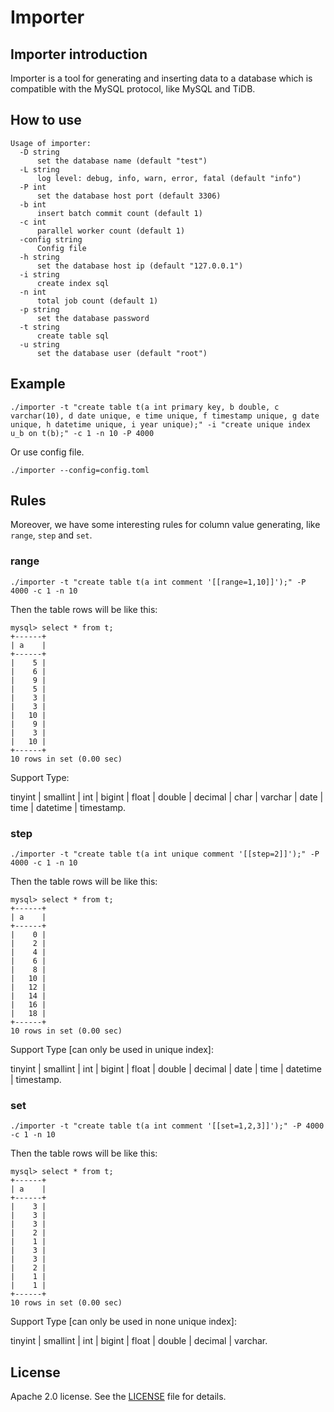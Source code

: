 # Importer

## Importer introduction

Importer is a tool for generating and inserting data to a database which is compatible with the MySQL protocol, like MySQL and TiDB.

## How to use

```
Usage of importer:
  -D string
      set the database name (default "test")
  -L string
      log level: debug, info, warn, error, fatal (default "info")
  -P int
      set the database host port (default 3306)
  -b int
      insert batch commit count (default 1)
  -c int
      parallel worker count (default 1)
  -config string
      Config file
  -h string
      set the database host ip (default "127.0.0.1")
  -i string
      create index sql
  -n int
      total job count (default 1)
  -p string
      set the database password
  -t string
      create table sql
  -u string
      set the database user (default "root")
```

## Example

```
./importer -t "create table t(a int primary key, b double, c varchar(10), d date unique, e time unique, f timestamp unique, g date unique, h datetime unique, i year unique);" -i "create unique index u_b on t(b);" -c 1 -n 10 -P 4000
```

Or use config file.

```
./importer --config=config.toml
```

## Rules

Moreover, we have some interesting rules for column value generating, like `range`, `step` and `set`.

### range

```
./importer -t "create table t(a int comment '[[range=1,10]]');" -P 4000 -c 1 -n 10
```

Then the table rows will be like this:

```
mysql> select * from t;
+------+
| a    |
+------+
|    5 |
|    6 |
|    9 |
|    5 |
|    3 |
|    3 |
|   10 |
|    9 |
|    3 |
|   10 |
+------+
10 rows in set (0.00 sec)
```

Support Type: 

tinyint | smallint | int | bigint | float | double | decimal | char | varchar | date | time | datetime | timestamp.

### step

```
./importer -t "create table t(a int unique comment '[[step=2]]');" -P 4000 -c 1 -n 10
```

Then the table rows will be like this:

```
mysql> select * from t;
+------+
| a    |
+------+
|    0 |
|    2 |
|    4 |
|    6 |
|    8 |
|   10 |
|   12 |
|   14 |
|   16 |
|   18 |
+------+
10 rows in set (0.00 sec)
```

Support Type [can only be used in unique index]: 

tinyint | smallint | int | bigint | float | double | decimal | date | time | datetime | timestamp.

### set

```
./importer -t "create table t(a int comment '[[set=1,2,3]]');" -P 4000 -c 1 -n 10
```

Then the table rows will be like this:

```
mysql> select * from t;
+------+
| a    |
+------+
|    3 |
|    3 |
|    3 |
|    2 |
|    1 |
|    3 |
|    3 |
|    2 |
|    1 |
|    1 |
+------+
10 rows in set (0.00 sec)
```

Support Type [can only be used in none unique index]: 

tinyint | smallint | int | bigint | float | double | decimal | varchar.

## License
Apache 2.0 license. See the [LICENSE](../../LICENSE) file for details.
